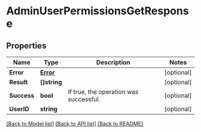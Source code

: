 # AdminUserPermissionsGetResponse

## Properties

Name | Type | Description | Notes
------------ | ------------- | ------------- | -------------
**Error** | [**Error**](Error.md) |  | [optional] 
**Result** | **[]string** |  | [optional] 
**Success** | **bool** | If true, the operation was successful. | [optional] 
**UserID** | **string** |  | [optional] 

[[Back to Model list]](../README.md#documentation-for-models) [[Back to API list]](../README.md#documentation-for-api-endpoints) [[Back to README]](../README.md)



